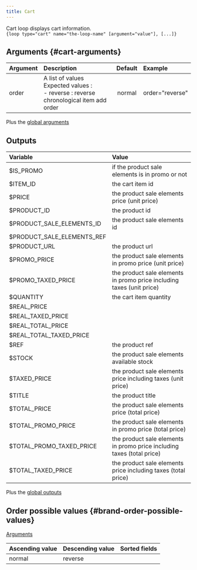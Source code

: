 ```yaml
---
title: Cart
---
```


Cart loop displays cart information.  
`{loop type="cart" name="the-loop-name" [argument="value"], [...]}`

## Arguments {#cart-arguments}

| Argument      | Description                                                                                     | Default         | Example       |
| ------------- |:------------------------------------------------------------------------------------------------| :-------------: | :-------------|
| order         | A list of values <br/> Expected values : <br/> - reverse : reverse chronological item add order | normal          | order="reverse"|

Plus the [global arguments](./global_arguments)

## Outputs

| Variable                     | Value                                                                 |
| :--------------------------- | :-------------------------------------------------------------------- |
| $IS_PROMO                    | if the product sale elements is in promo or not                       |
| $ITEM_ID                     | the cart item id                                                      |
| $PRICE                       | the product sale elements price (unit price)                          |
| $PRODUCT_ID                  | the product id                                                        |
| $PRODUCT_SALE_ELEMENTS_ID    | the product sale elements id                                          |
| $PRODUCT_SALE_ELEMENTS_REF   |                                                                       |
| $PRODUCT_URL                 | the product url                                                       |
| $PROMO_PRICE                 | the product sale elements in promo price (unit price)                 |
| $PROMO_TAXED_PRICE           | the product sale elements in promo price including taxes (unit price) |
| $QUANTITY                    | the cart item quantity                                                |
| $REAL_PRICE                  |                                                                       |
| $REAL_TAXED_PRICE            |                                                                       |
| $REAL_TOTAL_PRICE            |                                                                       |
| $REAL_TOTAL_TAXED_PRICE      |                                                                       |
| $REF                         | the product ref                                                       |
| $STOCK                       | the product sale elements available stock                             |
| $TAXED_PRICE                 | the product sale elements price including taxes (unit price)          |
| $TITLE                       | the product title                                                     |
| $TOTAL_PRICE                 | the product sale elements price (total price)                         |
| $TOTAL_PROMO_PRICE           | the product sale elements in promo price (total price)                |
| $TOTAL_PROMO_TAXED_PRICE     | the product sale elements in promo price including taxes (total price)|
| $TOTAL_TAXED_PRICE           | the product sale elements price including taxes (total price)         |

Plus the [global outputs](./global_outputs)

## Order possible values {#brand-order-possible-values}

[Arguments](#cart-arguments)

| Ascending value | Descending value  | Sorted fields                 |
|-----------------|-------------------|:------------------------------|
| normal          | reverse           |                               |

